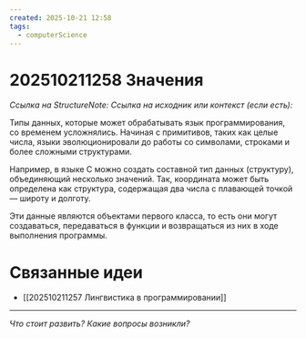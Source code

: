 ```yaml
---
created: 2025-10-21 12:58
tags:
  - computerScience
---
```

# 202510211258 Значения

*Ссылка на StructureNote:*
*Ссылка на исходник или контекст (если есть):*

Типы данных, которые может обрабатывать язык программирования, со временем усложнялись. Начиная с примитивов, таких как целые числа, языки эволюционировали до работы со символами, строками и более сложными структурами.

Например, в языке C можно создать составной тип данных (структуру), объединяющий несколько значений. Так, координата может быть определена как структура, содержащая два числа с плавающей точкой — широту и долготу.

Эти данные являются объектами первого класса, то есть они могут создаваться, передаваться в функции и возвращаться из них в ходе выполнения программы.

# Связанные идеи

- [[202510211257 Лингвистика в программировании]]

---

*Что стоит развить? Какие вопросы возникли?*
